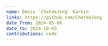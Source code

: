 ```yaml
---
name: Denis 'ChetdeJong' Karkin
links: https://github.com/ChetdeJong
date_from: 2024-05-08
date_to: 2024-10-03
contributions: code
---
```

